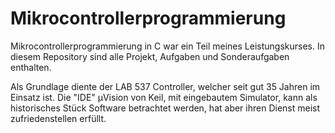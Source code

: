 # Mikrocontrollerprogrammierung

Mikrocontrollerprogrammierung in C war ein Teil meines Leistungskurses.
In diesem Repository sind alle Projekt, Aufgaben und Sonderaufgaben enthalten.

Als Grundlage diente der LAB 537 Controller, welcher seit gut 35 Jahren im Einsatz ist.
Die "IDE" µVision von Keil, mit eingebautem Simulator, kann als historisches Stück
Software betrachtet werden, hat aber ihren Dienst meist zufriedenstellen erfüllt.
